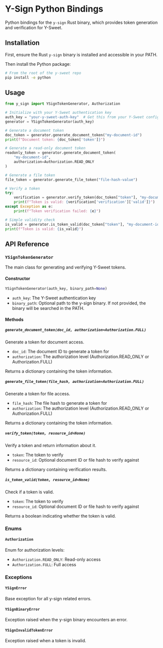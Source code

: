 # Y-Sign Python Bindings

Python bindings for the `y-sign` Rust binary, which provides token generation and verification for Y-Sweet.

## Installation

First, ensure the Rust `y-sign` binary is installed and accessible in your PATH.

Then install the Python package:

```bash
# From the root of the y-sweet repo
pip install -e python
```

## Usage

```python
from y_sign import YSignTokenGenerator, Authorization

# Initialize with your Y-Sweet authentication key
auth_key = "your-y-sweet-auth-key"  # Get this from your Y-Sweet configuration
generator = YSignTokenGenerator(auth_key)

# Generate a document token
doc_token = generator.generate_document_token("my-document-id")
print(f"Document token: {doc_token['token']}")

# Generate a read-only document token
readonly_token = generator.generate_document_token(
    "my-document-id", 
    authorization=Authorization.READ_ONLY
)

# Generate a file token
file_token = generator.generate_file_token("file-hash-value")

# Verify a token
try:
    verification = generator.verify_token(doc_token["token"], "my-document-id")
    print(f"Token is valid: {verification['verification']['valid']}")
except Exception as e:
    print(f"Token verification failed: {e}")

# Simple validity check
is_valid = generator.is_token_valid(doc_token["token"], "my-document-id")
print(f"Token is valid: {is_valid}")
```

## API Reference

### `YSignTokenGenerator`

The main class for generating and verifying Y-Sweet tokens.

#### Constructor

```python
YSignTokenGenerator(auth_key, binary_path=None)
```

- `auth_key`: The Y-Sweet authentication key
- `binary_path`: Optional path to the y-sign binary. If not provided, the binary will be searched in the PATH.

#### Methods

##### `generate_document_token(doc_id, authorization=Authorization.FULL)`

Generate a token for document access.

- `doc_id`: The document ID to generate a token for
- `authorization`: The authorization level (Authorization.READ_ONLY or Authorization.FULL)

Returns a dictionary containing the token information.

##### `generate_file_token(file_hash, authorization=Authorization.FULL)`

Generate a token for file access.

- `file_hash`: The file hash to generate a token for
- `authorization`: The authorization level (Authorization.READ_ONLY or Authorization.FULL)

Returns a dictionary containing the token information.

##### `verify_token(token, resource_id=None)`

Verify a token and return information about it.

- `token`: The token to verify
- `resource_id`: Optional document ID or file hash to verify against

Returns a dictionary containing verification results.

##### `is_token_valid(token, resource_id=None)`

Check if a token is valid.

- `token`: The token to verify
- `resource_id`: Optional document ID or file hash to verify against

Returns a boolean indicating whether the token is valid.

### Enums

#### `Authorization`

Enum for authorization levels:

- `Authorization.READ_ONLY`: Read-only access
- `Authorization.FULL`: Full access

### Exceptions

#### `YSignError`

Base exception for all y-sign related errors.

#### `YSignBinaryError`

Exception raised when the y-sign binary encounters an error.

#### `YSignInvalidTokenError`

Exception raised when a token is invalid.